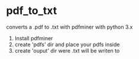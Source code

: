 # pdf_to_txt
converts a .pdf to .txt with pdfminer with python 3.x

1. Install pdfminer
2. create 'pdfs' dir and place your pdfs inside
3. create 'ouput' dir were .txt will be writen to


